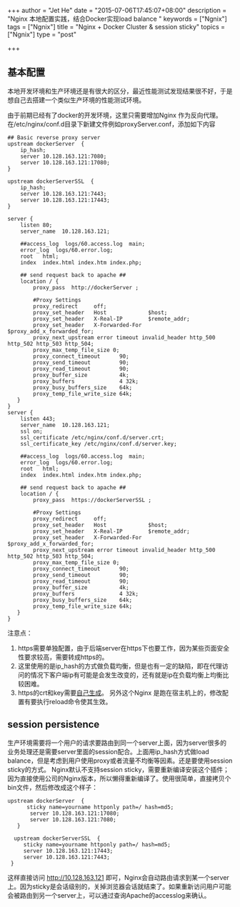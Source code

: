 +++
author = "Jet He"
date = "2015-07-06T17:45:07+08:00"
description = "Nginx 本地配置实践，结合Docker实现load balance "
keywords = ["Ngnix"]
tags = ["Ngnix"]
title = "Nginx + Docker Cluster & session sticky"
topics = ["Ngnix"]
type = "post"

+++

## 基本配置
本地开发环境和生产环境还是有很大的区分，最近性能测试发现结果很不好，于是想自己去搭建一个类似生产环境的性能测试环境。

由于前期已经有了docker的开发环境，这里只需要增加Nginx 作为反向代理。
在/etc/nginx/conf.d目录下新建文件例如proxyServer.conf，添加如下内容

```
## Basic reverse proxy server
upstream dockerServer  {
    ip_hash;
    server 10.128.163.121:7080;
    server 10.128.163.121:17080;
}

upstream dockerServerSSL  {
    ip_hash;
    server 10.128.163.121:7443;
    server 10.128.163.121:17443;
}

server {
    listen 80;
    server_name  10.128.163.121;

    ##access_log  logs/60.access.log  main;
    error_log  logs/60.error.log;
    root   html;
    index  index.html index.htm index.php;

    ## send request back to apache ##
    location / {
        proxy_pass  http://dockerServer ;

        #Proxy Settings
        proxy_redirect     off;
        proxy_set_header   Host             $host;
        proxy_set_header   X-Real-IP        $remote_addr;
        proxy_set_header   X-Forwarded-For  $proxy_add_x_forwarded_for;
        proxy_next_upstream error timeout invalid_header http_500 http_502 http_503 http_504;
        proxy_max_temp_file_size 0;
        proxy_connect_timeout      90;
        proxy_send_timeout         90;
        proxy_read_timeout         90;
        proxy_buffer_size          4k;
        proxy_buffers              4 32k;
        proxy_busy_buffers_size    64k;
        proxy_temp_file_write_size 64k;
   }
}
server {
    listen 443;
    server_name  10.128.163.121;
    ssl on;
    ssl_certificate /etc/nginx/conf.d/server.crt;
    ssl_certificate_key /etc/nginx/conf.d/server.key;

    ##access_log  logs/60.access.log  main;
    error_log  logs/60.error.log;
    root   html;
    index  index.html index.htm index.php;

    ## send request back to apache ##
    location / {
        proxy_pass  https://dockerServerSSL ;

        #Proxy Settings
        proxy_redirect     off;
        proxy_set_header   Host             $host;
        proxy_set_header   X-Real-IP        $remote_addr;
        proxy_set_header   X-Forwarded-For  $proxy_add_x_forwarded_for;
        proxy_next_upstream error timeout invalid_header http_500 http_502 http_503 http_504;
        proxy_max_temp_file_size 0;
        proxy_connect_timeout      90;
        proxy_send_timeout         90;
        proxy_read_timeout         90;
        proxy_buffer_size          4k;
        proxy_buffers              4 32k;
        proxy_busy_buffers_size    64k;
        proxy_temp_file_write_size 64k;
   }
}
```

注意点：
1. https需要单独配置，由于后端server在https下也要工作，因为某些页面安全性要求较高，需要转成https的。
2. 这里使用的是ip_hash的方式做负载均衡，但是也有一定的缺陷，即在代理访问的情况下客户端ip有可能是会发生改变的，还有就是ip在负载均衡上均衡比较困难。
3. https的crt和key需要[自己生成](http://www.lovelucy.info/nginx-ssl-certificate-https-website.html)。
另外这个Nginx 是跑在宿主机上的，修改配置有要执行reload命令使其生效。

## session persistence
生产环境需要将一个用户的请求要路由到同一个server上面，因为server很多的业务处理还是需要server里面的session配合。上面用ip_hash方式做load balance，但是考虑到用户使用proxy或者流量不均衡等因素。还是要使用session sticky的方式。
Nginx默认不支持session sticky，需要重新编译安装这个插件；因为直接使用公司的Nginx版本，所以懒得重新编译了。使用很简单，直接拷贝个bin文件，然后修改成这个样子：

```
upstream dockerServer  {
      sticky name=yourname httponly path=/ hash=md5;
       server 10.128.163.121:17080;
       server 10.128.163.121:7080;
   }
   
  upstream dockerServerSSL  {
     sticky name=yourname httponly path=/ hash=md5;
     server 10.128.163.121:17443;
     server 10.128.163.121:7443;
 }
 ```

这样直接访问 http://10.128.163.121 即可，Nginx会自动路由请求到某一个server上。因为sticky是会话级别的，关掉浏览器会话就结束了。如果重新访问用户可能会被路由到另一个server上，可以通过查询Apache的accesslog来确认。

